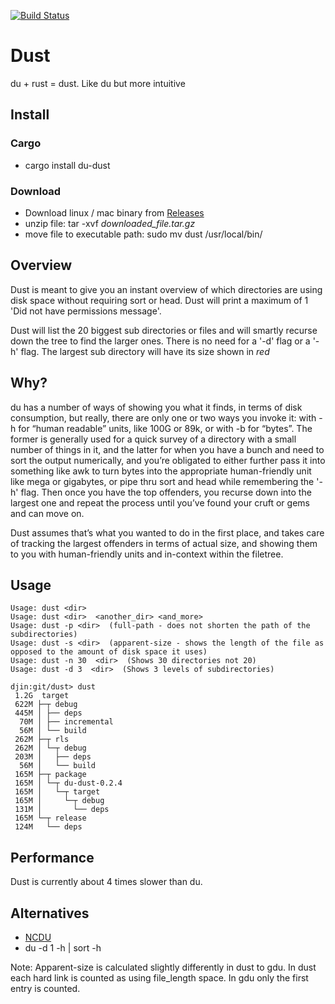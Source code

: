 
[![Build Status](https://travis-ci.org/bootandy/dust.svg?branch=master)](https://travis-ci.org/bootandy/dust)

# Dust

du + rust = dust. Like du but more intuitive

## Install

### Cargo

* cargo install du-dust

### Download

* Download linux / mac binary from [Releases](https://github.com/bootandy/dust/releases)
* unzip file: tar -xvf _downloaded_file.tar.gz_
* move file to executable path: sudo mv dust /usr/local/bin/

## Overview

Dust is meant to give you an instant overview of which directories are using disk space without requiring sort or head. Dust will print a maximum of 1 'Did not have permissions message'.

Dust will list the 20 biggest sub directories or files and will smartly recurse down the tree to find the larger ones. There is no need for a '-d' flag or a '-h' flag. The largest sub directory will have its size shown in *red*

## Why?

du has a number of ways of showing you what it finds, in terms of disk consumption, but really, there are only one or two ways you invoke it: with -h for “human readable” units, like 100G or 89k, or with -b for “bytes”. The former is generally used for a quick survey of a directory with a small number of things in it, and the latter for when you have a bunch and need to sort the output numerically, and you’re obligated to either further pass it into something like awk to turn bytes into the appropriate human-friendly unit like mega or gigabytes, or pipe thru sort and head while remembering the '-h' flag. Then once you have the top offenders, you recurse down into the largest one and repeat the process until you’ve found your cruft or gems and can move on.

Dust assumes that’s what you wanted to do in the first place, and takes care of tracking the largest offenders in terms of actual size, and showing them to you with human-friendly units and in-context within the filetree.

## Usage

```
Usage: dust <dir>
Usage: dust <dir>  <another_dir> <and_more>
Usage: dust -p <dir>  (full-path - does not shorten the path of the subdirectories)
Usage: dust -s <dir>  (apparent-size - shows the length of the file as opposed to the amount of disk space it uses)
Usage: dust -n 30  <dir>  (Shows 30 directories not 20)
Usage: dust -d 3  <dir>  (Shows 3 levels of subdirectories)
```

```
djin:git/dust> dust
 1.2G  target
 622M ├─┬ debug
 445M │ ├── deps
  70M │ ├── incremental
  56M │ └── build
 262M ├─┬ rls
 262M │ └─┬ debug
 203M │   ├── deps
  56M │   └── build
 165M ├─┬ package
 165M │ └─┬ du-dust-0.2.4
 165M │   └─┬ target
 165M │     └─┬ debug
 131M │       └── deps
 165M └─┬ release
 124M   └── deps
```

## Performance

Dust is currently about 4 times slower than du.

## Alternatives

* [NCDU](https://dev.yorhel.nl/ncdu)
* du -d 1 -h | sort -h

Note: Apparent-size is calculated slightly differently in dust to gdu. In dust each hard link is counted as using file_length space. In gdu only the first entry is counted.
